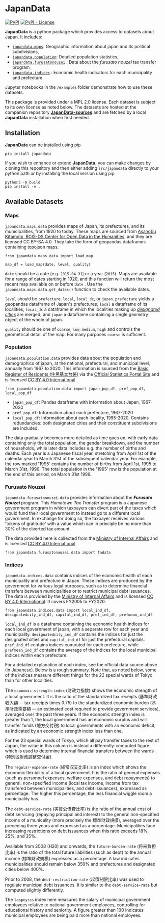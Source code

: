 # JapanData

[![PyPI](https://img.shields.io/pypi/v/japandata?label=latest%20release)](https://pypi.org/project/japandata/)
[![PyPI - License](https://img.shields.io/pypi/l/japandata)](https://github.com/passaglia/japandata/blob/main/LICENSE.md)

**JapanData** is a python package which provides access to datasets about Japan. It includes:

* [`japandata.maps`](#maps): Geographic information about japan and its political subdivisions,
* [`japandata.population`](#population): Detailed population statistics,
* [`japandata.furusatonouzei`](#furusato-nouzei) : Data about the *furusato nouzei* tax transfer program,
* [`japandata.indices`](#indices) : Economic health indicators for each municipality and prefecture

Jupyter notebooks in the `/examples` folder demonstrate how to use these datasets.

This package is provided under a MPL 2.0 license. Each dataset is subject to its own license as noted below. The datasets are hosted at the companion repository [**JapanData-sources**](https://github.com/passaglia/japandata-sources) and are fetched by a local **JapanData** installation when first needed.

## Installation

**JapanData** can be installed using pip

``` 
pip install japandata
```

If you wish to enhance or extend **JapanData**, you can make changes by cloning this repository and then either adding `src/japandata` directly to your python path or by installing the local version using pip

```
python3 -m build
pip install -e .
```

## Available Datasets

### Maps 

`japandata.maps.data` provides maps of Japan, its prefectures, and its municipalities, from 1920 to today. These maps are sourced from [Asanobu Kitamoto, ROIS-DS Center for Open Data in the Humanities](https://geoshape.ex.nii.ac.jp/city/choropleth/), and they are licensed CC BY-SA 4.0.  They take the form of geopandas dataframes containing topojson maps.

```
from japandata.maps.data import load_map

map_df = load_map(date, level, quality)
```

`date` should be a date (e.g. `2015-04-31`) or a year (`2015`). Maps are available for a range of dates starting in 1920, and this function will return the most recent map available on or before `date` . Use the `japandata.maps.data.get_dates()` function to check the available dates.

`level` should be  `prefecture`, `local`, `local_dc`, or `japan`. `prefecture` yields a geopandas dataframe of Japan's prefectures, `local` a dataframe of its localities, `local_dc` a dataframe in which the localities making up [*designated cities*](https://en.wikipedia.org/wiki/Cities_designated_by_government_ordinance_of_Japan) are merged, and `japan` a dataframe containing a single geometry object of the whole of japan.

`quality` should be one of `coarse`, `low`, `medium`, `high` and controls the geometrical detail of the map. For many purposes `coarse` is sufficient.

### Population

`japandata.population.data` provides data about the population and demographics of japan, at the national, prefectural, and municipal level, annually from 1967 to 2020. This information is sourced from the [Basic Register of Residents (住民基本台帳)](https://www.soumu.go.jp/main_sosiki/jichi_gyousei/daityo/gaiyou.html) via the [Official Statistics Portal Site](https://www.e-stat.go.jp/stat-search/files?page=1&toukei=00200241&tstat=000001039591) and is licensed [CC BY 4.0 International](https://www.soumu.go.jp/menu_kyotsuu/policy/tyosaku.html#tyosakuken).


```
from japandata.population.data import japan_pop_df, pref_pop_df, local_pop_df
```

* `japan_pop_df`: Pandas dataframe with information about Japan, 1967-2020
* `pref_pop_df`: Information about each prefecture, 1967-2020
* `local_pop_df`: Information about each locality, 1995-2020. Contains redundancies: both designated cities and their constituent subdivisions are included.

The data gradually becomes more detailed as time goes on, with early data containing only the total population, the gender breakdown, and the number of households, while later data includes e.g. the number of births and deaths. Each year is a Japanese fiscal year, stretching from April 1st of the calendar year to March 31st of the subsequent calendar year. For example, the row marked '1995' contains the number of births from April 1st, 1995 to March 31st, 1996. The total population in the '1995' row is the population at the end of this period, on March 31st 1996.

<!-- #### TODO

-- Simplify the xarray / dataframe thingy. I think just use dataframe and can construct xarray when needed using multiindex. First check with japan then pref then local.

-- Include Gaikokujin data 

-- add docs for age data

-- Should I fix the rate columns? I think so, but maybe have a flag to allow getting the direct table output 

-- Is there a way to compute fertility rate? 

-- Working population: 15-64

-->

### Furusato Nouzei

`japandata.furusatonouzei.data` provides information about the ***Furusato Nouzei*** program. This *Hometown Tax Transfer* program is a Japanese government program in which taxpayers can divert part of the taxes which would fund their local government to instead go to a different local government. In exchange for doing so, the taxpayer receives various 'tokens of gratitude' with a value which can in principle be no more than 30% of the diverted tax amount.

The data provided here is collected from the [Ministry of Internal Affairs](https://www.soumu.go.jp/main_sosiki/jichi_zeisei/czaisei/czaisei_seido/furusato/archive/) and is licensed [CC BY 4.0 International](https://www.soumu.go.jp/menu_kyotsuu/policy/tyosaku.html#tyosakuken).

```
from japandata.furusatonouzei.data import fndata
```

<!-- #### TODO:

-- Simplify the xarray / dataframe thingy.

-- Rename column keys to be more sensible 

-- Fix documentation -->

### Indices 

`japandata.indices.data` contains indices of the economic health of each municipality and prefecture in Japan. These indices are produced by the government for various legal purposes, such as to determine financial transfers between municipalities or to restrict municipal debt issuances. The data is provided by the [Ministry of Internal Affairs](https://www.soumu.go.jp/iken/shihyo_ichiran.html/) and is licensed [CC BY 4.0 International](https://www.soumu.go.jp/menu_kyotsuu/policy/tyosaku.html#tyosakuken). It covers FY2005 to FY2020.

```
from japandata.indices.data import local_ind_df,  designatedcity_ind_df, capital_ind_df, pref_ind_df, prefmean_ind_df
```

`local_ind_df` is a dataframe containing the economic health indices for each local government of japan, with a separate row for each year and municipality. `designatedcity_ind_df` contains the indices for just the designated cities and `capital_ind_df` for just the prefectural capitals. `pref_ind_df` contains indices computed for each prefecture, while `prefmean_ind_df` contains the average of the indices for the local municipal indices within each prefecture.

For a detailed explanation of each index, see the official data source above (in Japanese). Below is a rough summary. Note that, as noted below, some of the indices measure different things for the 23 special wards of Tokyo than for other localities.

The `economic-strength-index` (財政力指数) shows the economic strength of a local government. It is the ratio of the standardized tax receipts (基準財政収入額 -- tax receipts times 0.75) to the standardized economic burden (基準財政需要額 -- an estimated cost required to provide government services), averaged over the past three years. If the economic strength index is greater than 1, the local government has an economic surplus and will transfer funds (地方交付税) to local governments with an economic deficit, as indicated by an economic strength index less than one.

For the 23 special wards of Tokyo, which all pay transfer taxes to the rest of Japan, the value in this column is instead a differently-computed figure which is used to determine internal financial transfers between the wards (特別区財政調整交付金).

The `regular-expense-rate` (経常収支比率) is an index which shows the economic flexibility of a local government. It is the ratio of general expenses (such as personnel expenses, welfare expenses, and debt repayments) to general, non-specified income (local tax income, income from tax transfered between municipalities, and debt issuances), expressed as percentage. The higher this percentage, the less financial wiggle room a municipality has.

The `debt-service-rate` (実質公債費比率) is the ratio of the annual cost of debt servicing (repaying principal and interest) to the general non-specified income of a municality (more precisely the 標準財政規模), averaged over the preceding three years and expressed as a percentage. Municipalities face increasing restrictions on debt issuances when this ratio exceeds 18%, 25%, and 35%.

Available from 2008 (H20) and onwards, the `future-burden-rate` (将来負担比率) is the ratio of the total future liabilities (such as debt) to the annual income (標準財政規模) expressed as a percentage. A law indicates municipalities should remain below 350% and prefectures and designated cities below 400%.

Prior to 2008, the `debt-restriction-rate` (起債制限比率) was used to regulate municipal debt issuances. It is similar to the `debt-service-rate` but computed slightly differently.

The `laspeyres` index here measures the salary of municipal government employees relative to national government employees, controlling for educational history and seniority. A figure greater than 100 indicates municipal employees are being paid more than national employees.




<!-- #### TODO:

-- Rename column keys 

-- Write documentation -->

<!-- ### GENERAL TODO
-- Look up census data? 

-- Easy romaji converter for place names? First need yomikata for every place name (probably can find a file somewhere with this. I know one of the nouzei files had something like this? and I think I saw a standalone one somewhere?), and then a converter from hiragana to romaji (probably this exists somewhere)

-- Labour force survey: https://www.e-stat.go.jp/stat-search/files?page=1&toukei=00450071&tstat=000001011791

-- Gender balance info: Government https://www.gender.go.jp/policy/suishin_law/csv_dl/index.html Private: https://positive-ryouritsu.mhlw.go.jp/positivedb/

-- weather: http://tenkiapi.jp/

-->
